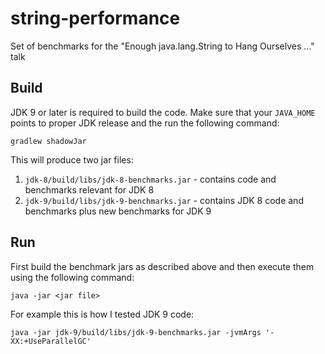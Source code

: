# string-performance
Set of benchmarks for the "Enough java.lang.String to Hang Ourselves ..." talk

## Build
JDK 9 or later is required to build the code. Make sure that your `JAVA_HOME` points to proper JDK release and the run the following command:
```
gradlew shadowJar
```
This will produce two jar files:
1. `jdk-8/build/libs/jdk-8-benchmarks.jar` - contains code and benchmarks relevant for JDK 8
2. `jdk-9/build/libs/jdk-9-benchmarks.jar` - contains JDK 8 code and benchmarks plus new benchmarks for JDK 9

## Run
First build the benchmark jars as described above and then execute them using the following command:
```
java -jar <jar file>
```
For example this is how I tested JDK 9 code:
```
java -jar jdk-9/build/libs/jdk-9-benchmarks.jar -jvmArgs '-XX:+UseParallelGC'
```
